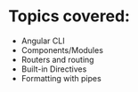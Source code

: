 # Topics covered:

- Angular CLI
- Components/Modules
- Routers and routing
- Built-in Directives
- Formatting with pipes
